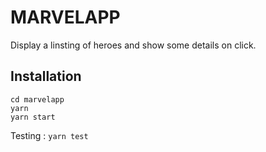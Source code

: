 # MARVELAPP

Display a linsting of heroes and show some details on click.

## Installation

```
cd marvelapp
yarn
yarn start
```

Testing : `yarn test`